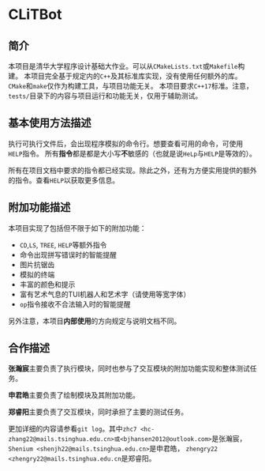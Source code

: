 # CLiTBot
## 简介
本项目是清华大学程序设计基础大作业。可以从`CMakeLists.txt`或`Makefile`构建。
本项目完全基于规定内的`C++`及其标准库实现，没有使用任何额外的库。`CMake`和`make`仅作为构建工具，与项目功能无关。
本项目要求`C++17`标准。注意，`tests/`目录下的内容与项目运行和功能无关，仅用于辅助测试。

## 基本使用方法描述
执行可执行文件后，会出现程序模拟的命令行。想要查看可用的命令，可使用`HELP`指令。
所有**指令**都是都是大小写**不**敏感的（也就是说`HeLp`与`HELP`是等效的）。

所有在项目文档中要求的指令都已经实现。除此之外，还有为方便实用提供的额外的指令。查看`HELP`以获取更多信息。

## 附加功能描述
本项目实现了包括但不限于如下的附加功能：
- `CD`,`LS`, `TREE`, `HELP`等额外指令
- 命令出现拼写错误时的智能提醒
- 图片抗锯齿
- 模拟的终端
- 丰富的颜色和提示
- 富有艺术气息的TUI机器人和艺术字（请使用等宽字体）
- `op`指令接收不合法输入时的智能提醒

另外注意，本项目**内部使用**的方向规定与说明文档不同。

## 合作描述
**张瀚宸**主要负责了执行模块，同时也参与了交互模块的附加功能实现和整体测试任务。

**申君皓**主要负责了绘制模块及其附加功能。

**郑睿阳**主要负责了交互模块，同时承担了主要的测试任务。

更加详细的内容请参看`git log`。其中`zhc7 <hc-zhang22@mails.tsinghua.edu.cn>或<bjhansen2012@outlook.com>`是张瀚宸，
`Shenium <shenjh22@mails.tsinghua.edu.cn>`是申君皓，
`zhengry22 <zhengry22@mails.tsinghua.edu.cn`是郑睿阳。